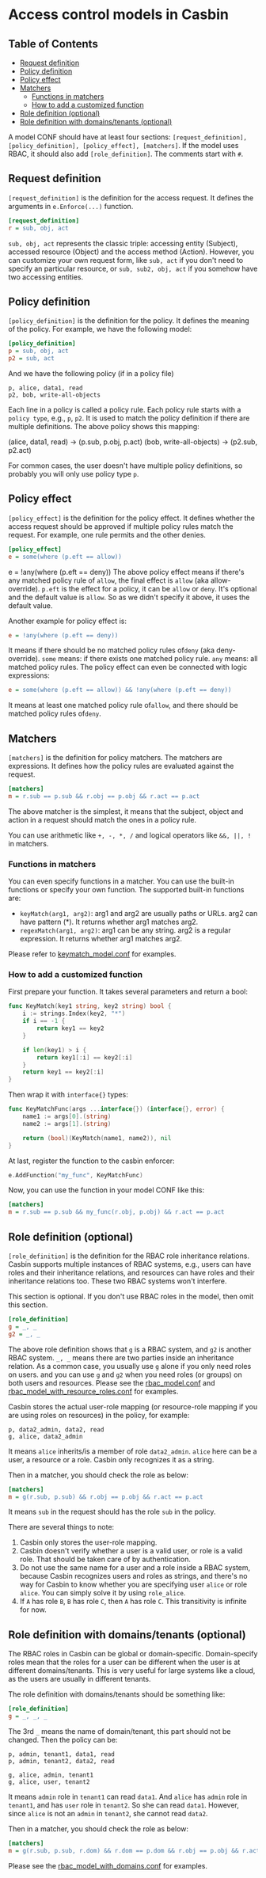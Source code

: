 # Access control models in Casbin

## Table of Contents

- [Request definition](#request-definition)
- [Policy definition](#policy-definition)
- [Policy effect](#policy-effect)
- [Matchers](#matchers)
  * [Functions in matchers](#functions-in-matchers)
  * [How to add a customized function](#how-to-add-a-customized-function)
- [Role definition (optional)](#role-definition--optional-)
- [Role definition with domains/tenants (optional)](#role-definition-with-domains-tenants--optional-)
  
A model CONF should have at least four sections: ``[request_definition], [policy_definition], [policy_effect], [matchers]``. If the model uses RBAC, it should also add ``[role_definition]``. The comments start with ``#``.

## Request definition

``[request_definition]`` is the definition for the access request. It defines the arguments in ``e.Enforce(...)`` function.

```ini
[request_definition]
r = sub, obj, act
```

``sub, obj, act`` represents the classic triple: accessing entity (Subject), accessed resource (Object) and the access method (Action). However, you can customize your own request form, like ``sub, act`` if you don't need to specify an particular resource, or ``sub, sub2, obj, act`` if you somehow have two accessing entities.

## Policy definition

``[policy_definition]`` is the definition for the policy. It defines the meaning of the policy. For example, we have the following model:

```ini
[policy_definition]
p = sub, obj, act
p2 = sub, act
```

And we have the following policy (if in a policy file)

```
p, alice, data1, read
p2, bob, write-all-objects
```

Each line in a policy is called a policy rule. Each policy rule starts with a ``policy type``, e.g., `p`, `p2`. It is used to match the policy definition if there are multiple definitions. The above policy shows this mapping:

(alice, data1, read) -> (p.sub, p.obj, p.act)
(bob, write-all-objects) -> (p2.sub, p2.act)

For common cases, the user doesn't have multiple policy definitions, so probably you will only use policy type ``p``.

## Policy effect

``[policy_effect]`` is the definition for the policy effect. It defines whether the access request should be approved if multiple policy rules match the request. For example, one rule permits and the other denies.

```ini
[policy_effect]
e = some(where (p.eft == allow))
```
e = !any(where (p.eft == deny))
The above policy effect means if there's any matched policy rule of ``allow``, the final effect is ``allow`` (aka allow-override). ``p.eft`` is the effect for a policy, it can be ``allow`` or ``deny``. It's optional and the default value is ``allow``. So as we didn't specify it above, it uses the default value.

Another example for policy effect is:

```ini
e = !any(where (p.eft == deny))
```

It means if there should be no matched policy rules of``deny`` (aka deny-override). ``some`` means: if there exists one matched policy rule. ``any`` means: all matched policy rules. The policy effect can even be connected with logic expressions:

```ini
e = some(where (p.eft == allow)) && !any(where (p.eft == deny))
```

It means at least one matched policy rule of``allow``, and there should be matched policy rules of``deny``.

## Matchers

``[matchers]`` is the definition for policy matchers. The matchers are expressions. It defines how the policy rules are evaluated against the request.

```ini
[matchers]
m = r.sub == p.sub && r.obj == p.obj && r.act == p.act
```

The above matcher is the simplest, it means that the subject, object and action in a request should match the ones in a policy rule.

You can use arithmetic like ``+, -, *, /`` and logical operators like ``&&, ||, !`` in matchers.

### Functions in matchers

You can even specify functions in a matcher. You can use the built-in functions or specify your own function. The supported built-in functions are:

- ``keyMatch(arg1, arg2)``: arg1 and arg2 are usually paths or URLs. arg2 can have pattern (*). It returns whether arg1 matches arg2.
- ``regexMatch(arg1, arg2)``: arg1 can be any string. arg2 is a regular expression. It returns whether arg1 matches arg2.

Please refer to [keymatch_model.conf](https://github.com/casbin/casbin/blob/master/examples/keymatch_model.conf) for examples.

### How to add a customized function

First prepare your function. It takes several parameters and return a bool:

```go
func KeyMatch(key1 string, key2 string) bool {
	i := strings.Index(key2, "*")
	if i == -1 {
		return key1 == key2
	}

	if len(key1) > i {
		return key1[:i] == key2[:i]
	}
	return key1 == key2[:i]
}
```

Then wrap it with ``interface{}`` types:

```go
func KeyMatchFunc(args ...interface{}) (interface{}, error) {
	name1 := args[0].(string)
	name2 := args[1].(string)

	return (bool)(KeyMatch(name1, name2)), nil
}
```

At last, register the function to the casbin enforcer:

```go
e.AddFunction("my_func", KeyMatchFunc)
```

Now, you can use the function in your model CONF like this:

```ini
[matchers]
m = r.sub == p.sub && my_func(r.obj, p.obj) && r.act == p.act
```

## Role definition (optional)

``[role_definition]`` is the definition for the RBAC role inheritance relations. Casbin supports multiple instances of RBAC systems, e.g., users can have roles and their inheritance relations, and resources can have roles and their inheritance relations too. These two RBAC systems won't interfere.

This section is optional. If you don't use RBAC roles in the model, then omit this section.

```ini
[role_definition]
g = _, _
g2 = _, _
```

The above role definition shows that ``g`` is a RBAC system, and ``g2`` is another RBAC system. ``_, _`` means there are two parties inside an inheritance relation. As a common case, you usually use ``g`` alone if you only need roles on users. and you can use ``g`` and ``g2`` when you need roles (or groups) on both users and resources. Please see the [rbac_model.conf](https://github.com/casbin/casbin/blob/master/examples/rbac_model.conf) and [rbac_model_with_resource_roles.conf](https://github.com/casbin/casbin/blob/master/examples/rbac_model_with_resource_roles.conf) for examples.

Casbin stores the actual user-role mapping (or resource-role mapping if you are using roles on resources) in the policy, for example:

```
p, data2_admin, data2, read
g, alice, data2_admin
```

It means ``alice`` inherits/is a member of role ``data2_admin``. ``alice`` here can be a user, a resource or a role. Casbin only recognizes it as a string.

Then in a matcher, you should check the role as below:

```ini
[matchers]
m = g(r.sub, p.sub) && r.obj == p.obj && r.act == p.act
```

It means ``sub`` in the request should has the role ``sub`` in the policy.

There are several things to note:

1. Casbin only stores the user-role mapping.
2. Casbin doesn't verify whether a user is a valid user, or role is a valid role. That should be taken care of by authentication.
3. Do not use the same name for a user and a role inside a RBAC system, because Casbin recognizes users and roles as strings, and there's no way for Casbin to know whether you are specifying user ``alice`` or role ``alice``. You can simply solve it by using ``role_alice``.
4. If ``A`` has role ``B``, ``B`` has role ``C``, then ``A`` has role ``C``. This transitivity is infinite for now.

## Role definition with domains/tenants (optional)

The RBAC roles in Casbin can be global or domain-specific. Domain-specify roles mean that the roles for a user can be different when the user is at different domains/tenants. This is very useful for large systems like a cloud, as the users are usually in different tenants.

The role definition with domains/tenants should be something like:

```ini
[role_definition]
g = _, _, _
```

The 3rd ``_`` means the name of domain/tenant, this part should not be changed. Then the policy can be:

```
p, admin, tenant1, data1, read
p, admin, tenant2, data2, read

g, alice, admin, tenant1
g, alice, user, tenant2
```

It means ``admin`` role in ``tenant1`` can read ``data1``. And ``alice`` has ``admin`` role in ``tenant1``, and has ``user`` role in ``tenant2``. So she can read ``data1``. However, since ``alice`` is not an ``admin`` in ``tenant2``, she cannot read ``data2``.

Then in a matcher, you should check the role as below:

```ini
[matchers]
m = g(r.sub, p.sub, r.dom) && r.dom == p.dom && r.obj == p.obj && r.act == p.act
```

Please see the [rbac_model_with_domains.conf](https://github.com/casbin/casbin/blob/master/examples/rbac_model_with_domains.conf) for examples.
